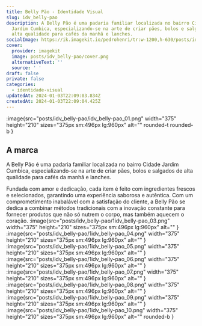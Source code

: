 ```yaml
---
title: Belly Pão - Identidade Visual
slug: idv_belly-pao
description: A Belly Pão é uma padaria familiar localizada no bairro Cidade
  Jardim Cumbica, especializando-se na arte de criar pães, bolos e salgados de
  alta qualidade para cafés da manhã e lanches.
socialImage: https://ik.imagekit.io/pedrohenri/tr:w-1200,h-630/posts/idv_belly-pao/social-image.png
cover:
  provider: imagekit
  image: posts/idv_belly-pao/cover.png
  alternativeText: ''
  source: ' '
draft: false
private: false
categories:
  - identidade-visual
updatedAt: 2024-01-03T22:09:03.834Z
createdAt: 2024-01-03T22:09:04.425Z
---
```


:image{src="posts/idv_belly-pao/idv_belly-pao_01.png" width="375" height="210" sizes="375px sm:496px lg:960px" alt="" rounded-t rounded-b }

## A marca

A Belly Pão é uma padaria familiar localizada no bairro Cidade Jardim Cumbica, especializando-se na arte de criar pães, bolos e salgados de alta qualidade para cafés da manhã e lanches.

Fundada com amor e dedicação, cada item é feito com ingredientes frescos e selecionados, garantindo uma experiência saborosa e autêntica. Com um comprometimento inabalável com a satisfação do cliente, a Belly Pão se dedica a combinar métodos tradicionais com a inovação constante para fornecer produtos que não só nutrem o corpo, mas também aquecem o coração.
:image{src="posts/idv_belly-pao/1idv_belly-pao_03.png" width="375" height="210" sizes="375px sm:496px lg:960px" alt="" }
:image{src="posts/idv_belly-pao/1idv_belly-pao_04.png" width="375" height="210" sizes="375px sm:496px lg:960px" alt="" }
:image{src="posts/idv_belly-pao/1idv_belly-pao_05.png" width="375" height="210" sizes="375px sm:496px lg:960px" alt="" }
:image{src="posts/idv_belly-pao/1idv_belly-pao_06.png" width="375" height="210" sizes="375px sm:496px lg:960px" alt="" }
:image{src="posts/idv_belly-pao/1idv_belly-pao_07.png" width="375" height="210" sizes="375px sm:496px lg:960px" alt="" }
:image{src="posts/idv_belly-pao/1idv_belly-pao_08.png" width="375" height="210" sizes="375px sm:496px lg:960px" alt="" }
:image{src="posts/idv_belly-pao/1idv_belly-pao_09.png" width="375" height="210" sizes="375px sm:496px lg:960px" alt="" }
:image{src="posts/idv_belly-pao/1idv_belly-pao_10.png" width="375" height="210" sizes="375px sm:496px lg:960px" alt="" rounded-b }
